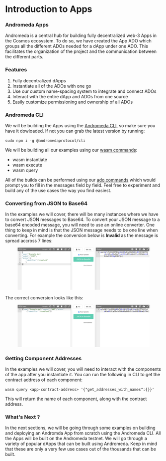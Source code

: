 # Introduction to Apps

### Andromeda Apps

Andromeda is a central hub for building fully decentralized web-3 Apps in the Cosmos ecosystem. To do so, we have created the App ADO which groups all the different ADOs needed for a dApp under one ADO. This facilitates the organization of the project and the communication between the different parts.&#x20;

### Features

1. Fully decentralized dApps
2. Instantiate all of the ADOs with one go
3. Use our custom name-spacing system to integrate and connect ADOs
4. Interact with the entire dApp and ADOs from one source
5. Easily customize permissioning and ownership of all ADOs

### Andromeda CLI

We will be building the Apps using the [Andromeda CLI](broken-reference), so make sure you have it dowloaded. If not you can grab the latest version by running:

```
sudo npm i -g @andromedaprotocol/cli
```

We will be building all our examples using our [wasm commands](../andromeda-cli/wasm.md):

* wasm instantiate
* wasm execute
* wasm query

All of the builds can be performed using our [ado commands](../andromeda-cli/ado.md) which would prompt you to fill in the messages field by field. Feel free to experiment and build any of the use cases the way you find easiest.&#x20;

### Converting from JSON to Base64

In the examples we will cover, there will be many instances where we have to convert JSON messages to Base64. To convert your JSON message to a base64 encoded message, you will need to use an online converter. One thing to keep in mind is that the JSON message needs to be one line when converting. For example the conversion below is **Invalid** as the message is spread accross 7 lines:

<figure><img src="../.gitbook/assets/Screen Shot 2023-06-15 at 6.36.00 PM.png" alt=""><figcaption></figcaption></figure>

The correct conversion looks like this:

<figure><img src="../.gitbook/assets/Screen Shot 2023-06-15 at 6.38.13 PM.png" alt=""><figcaption></figcaption></figure>

### Getting Component Addresses

In the examples we will cover, you will need to interact with the components of the app after you instantiate it. You can run the following in CLI to get the contract address of each component:

```
wasm query <app-contract-address> '{"get_addresses_with_names":{}}'
```

This will return the name of each component, along with the contract address.

### What's Next ?

In the next sections, we will be going through some examples on building and deploying an Andromda App from scratch using the Andromeda CLI. All the Apps will be built on the Andromeda testnet. We will go through a variety of popular dApps that can be built using Andromeda. Keep in mind that these are only a very few use cases out of the thousands that can be built.&#x20;

